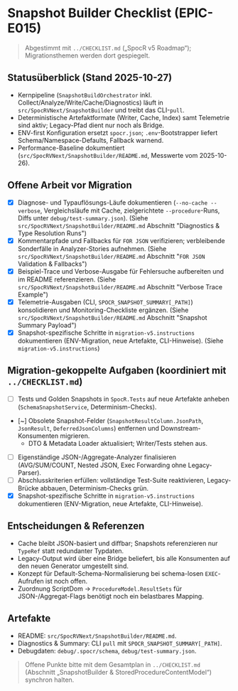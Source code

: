 # Snapshot Builder Checklist (EPIC-E015)

> Abgestimmt mit `../CHECKLIST.md` („SpocR v5 Roadmap“); Migrationsthemen werden dort gespiegelt.

## Statusüberblick (Stand 2025-10-27)

- Kernpipeline (`SnapshotBuildOrchestrator` inkl. Collect/Analyze/Write/Cache/Diagnostics) läuft in `src/SpocRVNext/SnapshotBuilder` und treibt das CLI-`pull`.
- Deterministische Artefaktformate (Writer, Cache, Index) samt Telemetrie sind aktiv; Legacy-Pfad dient nur noch als Bridge.
- ENV-first Konfiguration ersetzt `spocr.json`; `.env`-Bootstrapper liefert Schema/Namespace-Defaults, Fallback warnend.
- Performance-Baseline dokumentiert (`src/SpocRVNext/SnapshotBuilder/README.md`, Messwerte vom 2025-10-26).

## Offene Arbeit vor Migration

- [x] Diagnose- und Typauflösungs-Läufe dokumentieren (`--no-cache --verbose`, Vergleichsläufe mit Cache, zielgerichtete `--procedure`-Runs, Diffs unter `debug/test-summary.json`). (Siehe `src/SpocRVNext/SnapshotBuilder/README.md` Abschnitt "Diagnostics & Type Resolution Runs")
- [x] Kommentarpfade und Fallbacks für `FOR JSON` verifizieren; verbleibende Sonderfälle in Analyzer-Stories aufnehmen. (Siehe `src/SpocRVNext/SnapshotBuilder/README.md` Abschnitt "`FOR JSON` Validation & Fallbacks")
- [x] Beispiel-Trace und Verbose-Ausgabe für Fehlersuche aufbereiten und im README referenzieren. (Siehe `src/SpocRVNext/SnapshotBuilder/README.md` Abschnitt "Verbose Trace Example")
- [x] Telemetrie-Ausgaben (CLI, `SPOCR_SNAPSHOT_SUMMARY[_PATH]`) konsolidieren und Monitoring-Checkliste ergänzen. (Siehe `src/SpocRVNext/SnapshotBuilder/README.md` Abschnitt "Snapshot Summary Payload")
- [x] Snapshot-spezifische Schritte in `migration-v5.instructions` dokumentieren (ENV-Migration, neue Artefakte, CLI-Hinweise). (Siehe `migration-v5.instructions`)

## Migration-gekoppelte Aufgaben (koordiniert mit `../CHECKLIST.md`)

- [ ] Tests und Golden Snapshots in `SpocR.Tests` auf neue Artefakte anheben (`SchemaSnapshotService`, Determinism-Checks).
- [~] Obsolete Snapshot-Felder (`SnapshotResultColumn.JsonPath`, `JsonResult`, `DeferredJsonColumns`) entfernen und Downstream-Konsumenten migrieren.
  - DTO & Metadata Loader aktualisiert; Writer/Tests stehen aus.
- [ ] Eigenständige JSON-/Aggregate-Analyzer finalisieren (AVG/SUM/COUNT, Nested JSON, Exec Forwarding ohne Legacy-Parser).
- [ ] Abschlusskriterien erfüllen: vollständige Test-Suite reaktivieren, Legacy-Brücke abbauen, Determinism-Checks grün.
- [x] Snapshot-spezifische Schritte in `migration-v5.instructions` dokumentieren (ENV-Migration, neue Artefakte, CLI-Hinweise).

## Entscheidungen & Referenzen

- Cache bleibt JSON-basiert und diffbar; Snapshots referenzieren nur `TypeRef` statt redundanter Typdaten.
- Legacy-Output wird über eine Bridge beliefert, bis alle Konsumenten auf den neuen Generator umgestellt sind.
- Konzept für Default-Schema-Normalisierung bei schema-losen `EXEC`-Aufrufen ist noch offen.
- Zuordnung ScriptDom → `ProcedureModel.ResultSets` für JSON-/Aggregat-Flags benötigt noch ein belastbares Mapping.

## Artefakte

- README: `src/SpocRVNext/SnapshotBuilder/README.md`.
- Diagnostics & Summary: CLI `pull` mit `SPOCR_SNAPSHOT_SUMMARY[_PATH]`.
- Debugdaten: `debug/.spocr/schema`, `debug/test-summary.json`.

> Offene Punkte bitte mit dem Gesamtplan in `../CHECKLIST.md` (Abschnitt „SnapshotBuilder & StoredProcedureContentModel“) synchron halten.
